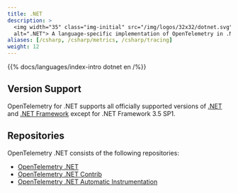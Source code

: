 ```yaml
---
title: .NET
description: >
  <img width="35" class="img-initial" src="/img/logos/32x32/dotnet.svg"
  alt=".NET"> A language-specific implementation of OpenTelemetry in .NET.
aliases: [/csharp, /csharp/metrics, /csharp/tracing]
weight: 12
---
```


{{% docs/languages/index-intro dotnet en /%}}

## Version Support

OpenTelemetry for .NET supports all officially supported versions of
[.NET](https://dotnet.microsoft.com/download/dotnet) and
[.NET Framework](https://dotnet.microsoft.com/download/dotnet-framework) except
for .NET Framework 3.5 SP1.

## Repositories

OpenTelemetry .NET consists of the following repositories:

- [OpenTelemetry .NET](https://github.com/open-telemetry/opentelemetry-dotnet)
- [OpenTelemetry .NET Contrib](https://github.com/open-telemetry/opentelemetry-dotnet-contrib)
- [OpenTelemetry .NET Automatic Instrumentation](https://github.com/open-telemetry/opentelemetry-dotnet-instrumentation)
